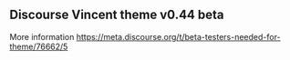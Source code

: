 ## Discourse Vincent theme v0.44 beta
 
More information https://meta.discourse.org/t/beta-testers-needed-for-theme/76662/5
